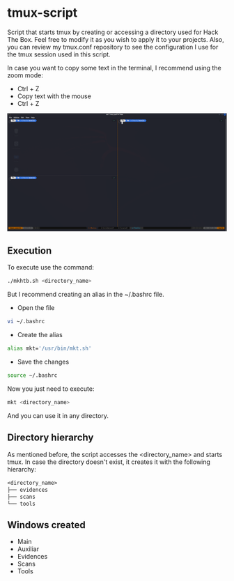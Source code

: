# tmux-script
Script that starts tmux by creating or accessing a directory used for Hack The Box. Feel free to modify it as you wish to apply it to your projects.
Also, you can review my tmux.conf repository to see the configuration I use for the tmux session used in this script.

In case you want to copy some text in the terminal, I recommend using the zoom mode: 
- Ctrl + Z
- Copy text with the mouse
- Ctrl + Z
  
![screenshot](https://github.com/R-kill-9/tmux.conf/blob/main/mkt.png)


## Execution
To execute use the command:
```bash
./mkhtb.sh <directory_name>
```
 But I recommend creating an alias in the ~/.bashrc file.
 - Open the file
 ```bash
 vi ~/.bashrc
 ```
 - Create the alias
 ```bash
 alias mkt='/usr/bin/mkt.sh'
 ```
 - Save the changes
 ```bash
 source ~/.bashrc
 ```
Now you just need to execute:
```bash
mkt <directory_name>
```
And you can use it in any directory.

## Directory hierarchy
As mentioned before, the script accesses the <directory_name> and starts tmux. In case the directory doesn't exist, it creates it with the following hierarchy:

    <directory_name>
    ├── evidences
    ├── scans
    └── tools
   
   
## Windows created
- Main
- Auxiliar
- Evidences
- Scans
- Tools
